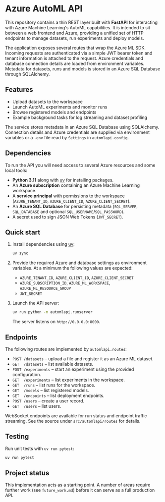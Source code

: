 # Azure AutoML API

This repository contains a thin REST layer built with **FastAPI** for interacting with Azure Machine Learning's AutoML capabilities. It is intended to sit between a web frontend and Azure, providing a unified set of HTTP endpoints to manage datasets, run experiments and deploy models.

The application exposes several routes that wrap the Azure ML SDK. Incoming requests are authenticated via a simple JWT bearer token and tenant information is attached to the request. Azure credentials and database connection details are loaded from environment variables. Metadata for datasets, runs and models is stored in an Azure SQL Database through SQLAlchemy.

## Features

- Upload datasets to the workspace
- Launch AutoML experiments and monitor runs
- Browse registered models and endpoints
- Example background tasks for log streaming and dataset profiling

The service stores metadata in an Azure SQL Database using SQLAlchemy. Connection details and Azure credentials are supplied via environment variables or a `.env` file read by `Settings` in `automlapi.config`.

## Dependencies

To run the API you will need access to several Azure resources and some local tools:

- **Python 3.11** along with [uv](https://github.com/astral-sh/uv) for installing packages.
- An **Azure subscription** containing an Azure Machine Learning workspace.
- A **service principal** with permissions to the workspace (`AZURE_TENANT_ID`, `AZURE_CLIENT_ID`, `AZURE_CLIENT_SECRET`).
- An **Azure SQL Database** for persisting metadata (`SQL_SERVER`, `SQL_DATABASE` and optional `SQL_USERNAME`/`SQL_PASSWORD`).
- A secret used to sign JSON Web Tokens (`JWT_SECRET`).

## Quick start

1. Install dependencies using [uv](https://github.com/astral-sh/uv):

   ```bash
   uv sync
   ```

2. Provide the required Azure and database settings as environment variables. At a minimum the following values are expected:

   - `AZURE_TENANT_ID`, `AZURE_CLIENT_ID`, `AZURE_CLIENT_SECRET`
   - `AZURE_SUBSCRIPTION_ID`, `AZURE_ML_WORKSPACE`, `AZURE_ML_RESOURCE_GROUP`
   - `JWT_SECRET`

3. Launch the API server:

   ```bash
   uv run python -m automlapi.runserver
   ```

   The server listens on `http://0.0.0.0:8000`.

## Endpoints

The following routes are implemented by `automlapi.routes`:

- `POST /datasets` – upload a file and register it as an Azure ML dataset.
- `GET  /datasets` – list available datasets.
- `POST /experiments` – start an experiment using the provided configuration.
- `GET  /experiments` – list experiments in the workspace.
- `GET  /runs` – list runs for the workspace.
- `GET  /models` – list registered models.
- `GET  /endpoints` – list deployment endpoints.
- `POST /users` – create a user record.
- `GET  /users` – list users.

WebSocket endpoints are available for run status and endpoint traffic streaming. See the source under `src/automlapi/routes` for details.

## Testing

Run unit tests with `uv run pytest`:

```bash
uv run pytest
```

## Project status

This implementation acts as a starting point. A number of areas require further work (see `future_work.md`) before it can serve as a full production API.
